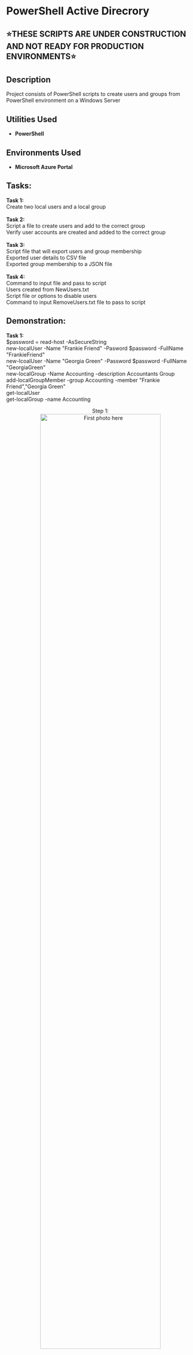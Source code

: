 <h1>PowerShell Active Direcrory</h1>

<h2>⭐️THESE SCRIPTS ARE UNDER CONSTRUCTION AND NOT READY FOR PRODUCTION ENVIRONMENTS⭐️</h2>

<h2>Description</h2>
Project consists of PowerShell scripts to create users and groups from PowerShell environment on a Windows Server
<br />


<h2>Utilities Used</h2>

- <b>PowerShell</b> 

<h2>Environments Used </h2>

- <b>Microsoft Azure Portal</b>

<h2>Tasks:</h2>
<b>Task 1:</b>
<br />
Create two local users and a local group
<br />
<br />
<b>Task 2:</b>
<br />
Script a file to create users and add to the correct group
<br />
Verify user accounts are created and added to the correct group
<br />
<br />
<b>Task 3:</b>
<br />
Script file that will export users and group membership
<br />
Exported user details to CSV file
<br />
Exported group membership to a JSON file
<br />
<br />
<b>Task 4:</b>
<br />
Command to input file and pass to script
<br />
Users created from NewUsers.txt 
<br />
Script file or options to disable users
<br />
Command to input RemoveUsers.txt file to pass to script
<br />


<h2>Demonstration:</h2>

<b>Task 1:</b>
<br />
$password = read-host -AsSecureString
<br />
new-localUser -Name "Frankie Friend" -Pasword $password -FullName "FrankieFriend"
<br />
new-lcoalUser -Name "Georgia Green" -Password $password -FullName "GeorgiaGreen"
<br />
new-localGroup -Name Accounting -description Accountants Group
<br />
add-localGroupMember -group Accounting -member "Frankie Friend","Georgia Green"
<br />
get-localUser
<br />
get-localGroup -name Accounting
<br />


<p align="center">
Step 1: <br/>
<img src="Photo" height="80%" width="80%" alt="First photo here"/>
<br />
<br />
 
<b>Task 2:</b>
<br />
param([string]$name
<br />
)
<br />
$splitName = $name.split(' ')
<br />
$username = $splitName[0].substring(0,1) + $splitName[1]
<br />
$password = converTo-secureString "Passw0rd!1234" -AsPlainText -Force
<br />
new-localUser -fullname $username -Name "$name" -password $password
<br />
add-localGroupMember -Group Accounting -Member "$name"
<br />
get-localGroupMember -group Accounting 
<br />

<p align="center">
Step 1: <br/>
<img src="Photo" height="80%" width="80%" alt="First photo here"/>
<br />
<br />
 
<b>Task 3:</b>
<br />
Get-LocalUser |Select-Object -Property Name,Fullname,SID,enabled,lastlogon,passwordlastset 
<br />
|ConvertTo-Csv |out-file "C:\Desktop\UserDetails.csv"Get-LocalGroupMember -Group LegacyAppAccess 
<br />
 |ConvertTo-Json |Out-File "C:\Desktop\LegacyAppAccessMember.JSON"
<br />
.\Desktop\ExportUserData.ps1
 <br />
 
 
<p align="center">
Step 1: <br/>
<img src="Photo" height="80%" width="80%" alt="First photo here"/>
<br />
<br />
 
<b>Task 4:Command to create multiple users via NewUsers.txt </b>
 <br />
 Get-content "E:\challengeday\newUsers.txt" |Foreach {C:\Desktop\newusers.ps1 -Name $_}
 <br />
 #to call above command in PowerShell:
 <br />
 ./Desktop/newUsers.ps1 -name "FirstName LastName"
 
<p align="center">
Step 1: <br/>
<img src="Photo" height="80%" width="80%" alt="First photo here"/>
<br />
<br />
 
<b>Task 4: To create single new user</b>
<br />
 $splitName = $name.split(' ')
<br />
$username = $splitName[0].substring(0,1) + $splitName[1]
<br />
$password = converTo-secureString "Passw0rd!1234" -AsPlainText -Force
<br />
new-localUser -fullname $username -Name "$name" -password $password
<br />
add-localGroupMember -Group Accounting -Member "$name"
<br />
get-localGroupMember -group Accounting 
<br />
 
 
<p align="center">
Step 1: <br/>
<img src="Photo" height="80%" width="80%" alt="First photo here"/>
<br />
<br />
 
<b>Task 4:Command to disable multiple users via DisableUsers.txt </b>
 Get-content "C:\Desktop\DisableUsers.txt" | Foreach {C:\Desktop\DisableUsers.ps1 -Name $_}
 <br />
 #to call above command in PowerShell:
 <br />
 ./Desktop/disableUsers.ps1 -name "FirstName LastName"
 <br />
 
 <b>Task 4: To disable single user</b>
<br />
$splitName = $name.split(' ')
<br />
$username = $splitName[0].substring(0,1) + $splitName[1]
<br />
disable-LocalUser -Name $username
 <br />
 

<p align="center">
Step 1: <br/>
<img src="Photo" height="80%" width="80%" alt="First photo here"/>
<br />
<br />
 
<!--
 ```diff
- text in red
+ text in green
! text in orange
# text in gray
@@ text in purple (and bold)@@
```
--!>
